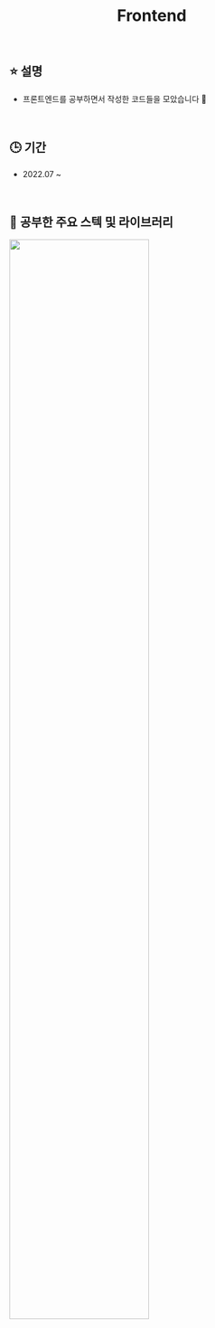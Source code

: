 <h1 align="middle">Frontend</h1>

<br>

## ⭐ 설명
* 프론트엔드를 공부하면서 작성한 코드들을 모았습니다 🌼

<br>

## 🕒 기간
* 2022.07 ~

<br>

## 📌 공부한 주요 스텍 및 라이브러리
<img src="https://github.com/Doeunnkimm/Frontend/assets/112946860/7ff1bb56-dfe8-48a0-9c50-e71ae5d6e618" width="70%"/>
